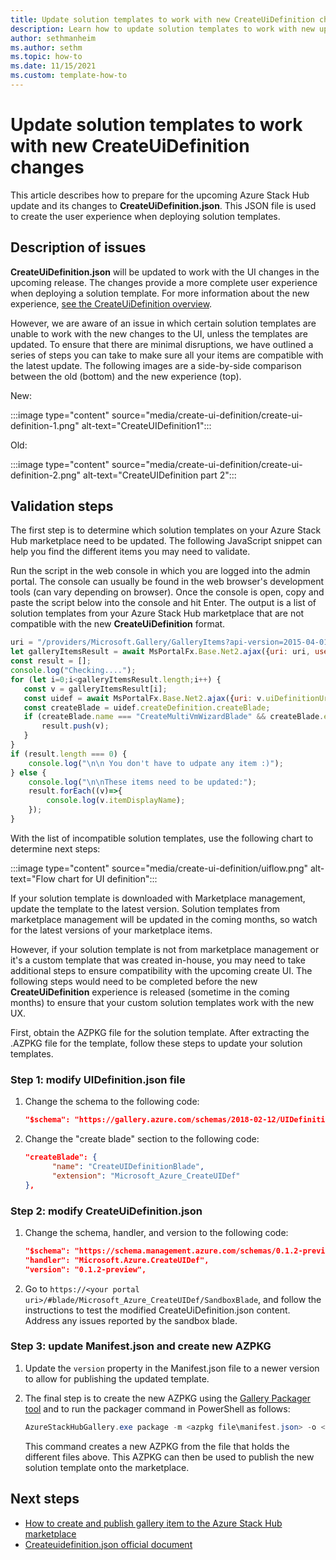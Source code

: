 ```yaml
---
title: Update solution templates to work with new CreateUiDefinition changes
description: Learn how to update solution templates to work with new upcoming CreateUiDefinition changes 
author: sethmanheim
ms.author: sethm
ms.topic: how-to
ms.date: 11/15/2021
ms.custom: template-how-to
---
```


# Update solution templates to work with new CreateUiDefinition changes

This article describes how to prepare for the upcoming Azure Stack Hub update and its changes to **CreateUiDefinition.json**. This JSON file is used to create the user experience when deploying solution templates.

## Description of issues

**CreateUiDefinition.json** will be updated to work with the UI changes in the upcoming release. The changes provide a more complete user experience when deploying a solution template. For more information about the new experience, [see the CreateUiDefinition overview](/azure-resource-manager/managed-applications/create-uidefinition-overview).

However, we are aware of an issue in which certain solution templates are unable to work with the new changes to the UI, unless the templates are updated. To ensure that there are minimal disruptions, we have outlined a series of steps you can take to make sure all your items are compatible with the latest update. The following images are a side-by-side comparison between the old (bottom) and the new experience (top).

New:

:::image type="content" source="media/create-ui-definition/create-ui-definition-1.png" alt-text="CreateUIDefinition1":::

Old:

:::image type="content" source="media/create-ui-definition/create-ui-definition-2.png" alt-text="CreateUIDefinition part 2":::

## Validation steps

The first step is to determine which solution templates on your Azure Stack Hub marketplace need to be updated. The following JavaScript snippet can help you find the different items you may need to validate.

Run the script in the web console in which you are logged into the admin portal. The console can usually be found in the web browser's development tools (can vary depending on browser). Once the console is open, copy and paste the script below into the console and hit Enter. The output is a list of solution templates from your Azure Stack
Hub marketplace that are not compatible with the new **CreateUiDefinition** format.

```javascript
uri = "/providers/Microsoft.Gallery/GalleryItems?api-version=2015-04-01"
let galleryItemsResult = await MsPortalFx.Base.Net2.ajax({uri: uri, useFxArmEndpoint: true});
const result = [];
console.log("Checking....");
for (let i=0;i<galleryItemsResult.length;i++) {
   const v = galleryItemsResult[i];
   const uidef = await MsPortalFx.Base.Net2.ajax({uri: v.uiDefinitionUri, useRawAjax: true});   
   const createBlade = uidef.createDefinition.createBlade;
   if (createBlade.name === "CreateMultiVmWizardBlade" && createBlade.extension === "Microsoft_Azure_Compute") {
       result.push(v);
   }
}
if (result.length === 0) {
    console.log("\n\n You don't have to udpate any item :)");
} else {
    console.log("\n\nThese items need to be updated:");
    result.forEach((v)=>{
        console.log(v.itemDisplayName);
    });
}
```

With the list of incompatible solution templates, use the following chart to determine next steps:

:::image type="content" source="media/create-ui-definition/uiflow.png" alt-text="Flow chart for UI definition":::

If your solution template is downloaded with Marketplace management, update the template to the latest version. Solution templates from marketplace management will be updated in the coming months, so watch for the latest versions of your marketplace items.

However, if your solution template is not from marketplace management or it's a custom template that was created in-house, you may need to take additional steps to ensure compatibility with the upcoming create UI. The following steps would need to be completed before the new **CreateUiDefinition** experience is released (sometime in the coming
months) to ensure that your custom solution templates work with the new UX.

First, obtain the AZPKG file for the solution template. After extracting the .AZPKG file for the template, follow these steps to update your solution templates.

### Step 1: modify UIDefinition.json file

1. Change the schema to the following code:

   ```json
   "$schema": "https://gallery.azure.com/schemas/2018-02-12/UIDefinition.json#",
   ```

2. Change the "create blade" section to the following code:

   ```json
   "createBlade": {
         "name": "CreateUIDefinitionBlade",
         "extension": "Microsoft_Azure_CreateUIDef"
   },
   ```

### Step 2: modify CreateUiDefinition.json

1. Change the schema, handler, and version to the following code:

   ```json
   "$schema": "https://schema.management.azure.com/schemas/0.1.2-preview/CreateUIDefinition.MultiVm.json#",
   "handler": "Microsoft.Azure.CreateUIDef",
   "version": "0.1.2-preview",
   ```

2. Go to `https://<your portal uri>/#blade/Microsoft_Azure_CreateUIDef/SandboxBlade`, and follow the instructions to test the modified CreateUiDefinition.json content.
Address any issues reported by the sandbox blade.

### Step 3: update Manifest.json and create new AZPKG

1. Update the `version` property in the Manifest.json file to a newer version to allow for publishing the updated template. 

2. The final step is to create the new AZPKG using the [Gallery Packager tool](https://aka.ms/azsmarketplaceitem) and to run the packager command in PowerShell as follows:

   ```powershell
   AzureStackHubGallery.exe package -m <azpkg file\manifest.json> -o <outfile path>
   ```

   This command creates a new AZPKG from the file that holds the different files above. This AZPKG can then be used to publish the new solution template onto the marketplace.

## Next steps

- [How to create and publish gallery item to the Azure Stack Hub marketplace](azure-stack-create-and-publish-marketplace-item.md?view=azs-2102&tabs=az)
- [Createuidefinition.json official document](/azure/azure-resource-manager/managed-applications/create-uidefinition-overview)
